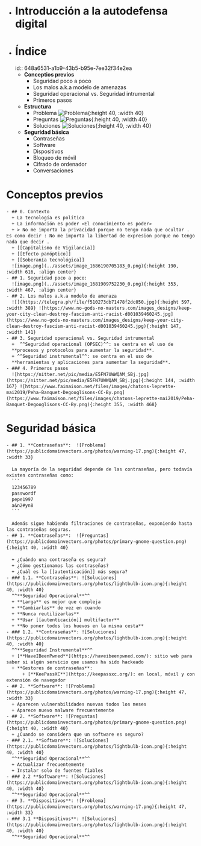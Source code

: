 - # Introducción a la autodefensa digital
- # Índice
  id:: 648a6531-a1b9-43b5-b95e-7ee32f34e2ea
	- **Conceptios previos**
	  + Seguridad poco a poco
	  + Los malos a.k.a modelo de amenazas
	  + Seguridad operacional vs. Seguridad intrumental
	  + Primeros pasos
	- **Estructura**
	  + Problema ![Problema](https://publicdomainvectors.org/photos/warning-17.png){:height 40, :width 40}
	  + Preguntas ![Preguntas](https://publicdomainvectors.org/photos/primary-gnome-question.png){:height 40, :width 40}
	  + Soluciones ![Soluciones](https://publicdomainvectors.org/photos/lightbulb-icon.png){:height 40, :width 40}
	- **Seguridad básica**
	  + Contraseñas
	  + Software
	  + Dispositivos
	  + Bloqueo de móvil
	  + Cifrado de ordenador
	  + Conversaciones
# Conceptos previos
	- ## 0. Contexto
	  + La tecnología es política
	  + La información es poder «El conocimiento es poder»
	  + > No me importa la privacidad porque no tengo nada que ocultar .         Es como decir : No me importa la libertad de expresion porque no tengo nada que decir .
	  + [[Capitalismo de Vigilancia]]
	  + [[Efecto panóptico]]
	  + [[Soberanía tecnológica]]
	  ![image.png](../assets/image_1686190705183_0.png){:height 190, :width 616, :align center}
	- ## 1. Seguridad poco a poco:
	  ![image.png](../assets/image_1681909752230_0.png){:height 353, :width 467, :align center}
	- ## 2. Los malos a.k.a modelo de amenaza
	  ![](https://telegra.ph/file/f510273db71478f2dc050.jpg){:height 597, :width 389} ![https://www.no-gods-no-masters.com/images_designs/keep-your-city-clean-destroy-fascism-anti-racist-d001039460245.jpg](https://www.no-gods-no-masters.com/images_designs/keep-your-city-clean-destroy-fascism-anti-racist-d001039460245.jpg){:height 147, :width 141}
	- ## 3. Seguridad operacional vs. Seguridad intrumental
	  +  ^^Seguridad operacional (OPSEC)^^: se centra en el uso de 
	  **procesos y protocolos para aumentar la seguridad**. 
	  + ^^Seguridad instrumental^^: se centra en el uso de
	  **herramientas y aplicaciones para aumentar la seguridad**.
	- ### 4. Primeros pasos
	  ![https://nitter.net/pic/media/E5FN7UWWQAM_SBj.jpg](https://nitter.net/pic/media/E5FN7UWWQAM_SBj.jpg){:height 144, :width 167} ![https://www.faimaison.net/files/images/chatons-leprette-mai2019/Peha-Banquet-Degooglisons-CC-By.png](https://www.faimaison.net/files/images/chatons-leprette-mai2019/Peha-Banquet-Degooglisons-CC-By.png){:height 355, :width 468}
# Seguridad básica
	- ## 1. **Contraseñas**:  ![Problema](https://publicdomainvectors.org/photos/warning-17.png){:height 47, :width 33}
	  
	  La mayoría de la seguridad depende de las contraseñas, pero todavía existen contraseñas como:
	  ```
	  123456789
	  passwordf
	  pepe1997
	  a&n2#yn8
	  ```
	  
	  Además sigue habiendo filtraciones de contraseñas, exponiendo hasta las contraseñas seguras.
	- ## 1. **Contraseñas**:  ![Preguntas](https://publicdomainvectors.org/photos/primary-gnome-question.png){:height 40, :width 40}
	  
	  + ¿Cuándo una contraseña es segura?
	  + ¿Cómo gestionamos las contraseñas?
	  + ¿Cuál es la [[autenticación]] más segura?
	- ### 1.1. **Contraseñas**: ![Soluciones](https://publicdomainvectors.org/photos/lightbulb-icon.png){:height 40, :width 40} 
	  ^^**Seguridad Operacional**^^
	  + **Larga** es mejor que compleja
	  + **Cambiarlas** de vez en cuando
	  + **Nunca reutilizarlas**
	  + **Usar [[autenticación]] multifactor**
	  + **No poner todos los huevos en la misma cesta**
	- ### 1.2. **Contraseñas**: ![Soluciones](https://publicdomainvectors.org/photos/lightbulb-icon.png){:height 40, :width 40}
	  ^^**Seguridad Instrumental**^^
	  + [**HaveIBeenPwned**](https://haveibeenpwned.com/): sitio web para saber si algún servicio que usamos ha sido hackeado
	  + **Gestores de contraseñas**:
	      + [**KeePassXC**](https://keepassxc.org/): en local, móvil y con extensión de navegador
	- ## 2. **Software**: ![Problema](https://publicdomainvectors.org/photos/warning-17.png){:height 47, :width 33}
	  + Aparecen vulnerabilidades nuevas todos los meses
	  + Aparece nuevo malware frecuentemente
	- ## 2. **Software**: ![Preguntas](https://publicdomainvectors.org/photos/primary-gnome-question.png){:height 40, :width 40}
	  + ¿Cuando se considera que un software es seguro?
	- ### 2.1. **Software**: ![Soluciones](https://publicdomainvectors.org/photos/lightbulb-icon.png){:height 40, :width 40}
	  ^^**Seguridad Operacional**^^
	  + Actualizar frecuentemente
	  + Instalar solo de fuentes fiables
	- ### 2.2 **Software**: ![Soluciones](https://publicdomainvectors.org/photos/lightbulb-icon.png){:height 40, :width 40}
	  ^^**Seguridad Operacional**^^
	- ## 3. **Dispositivos**: ![Problema](https://publicdomainvectors.org/photos/warning-17.png){:height 47, :width 33}
	- ### 3.1 **Dispositivos**: ![Soluciones](https://publicdomainvectors.org/photos/lightbulb-icon.png){:height 40, :width 40}
	  ^^**Seguridad Operacional**^^
